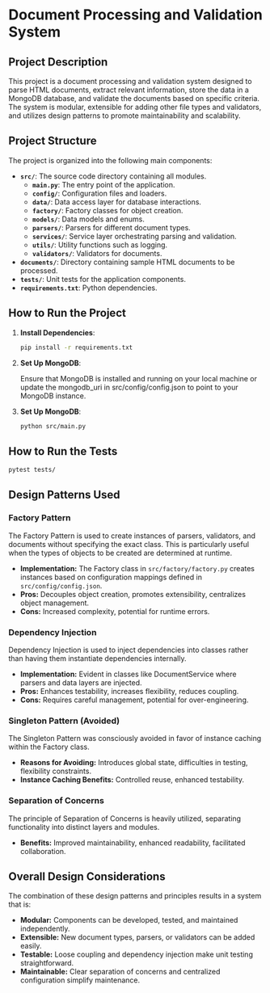 # Document Processing and Validation System

## Project Description

This project is a document processing and validation system designed to parse HTML documents, extract relevant information, store the data in a MongoDB database, and validate the documents based on specific criteria. The system is modular, extensible for adding other file types and validators, and utilizes design patterns to promote maintainability and scalability.

## Project Structure

The project is organized into the following main components:

- **`src/`**: The source code directory containing all modules.
  - **`main.py`**: The entry point of the application.
  - **`config/`**: Configuration files and loaders.
  - **`data/`**: Data access layer for database interactions.
  - **`factory/`**: Factory classes for object creation.
  - **`models/`**: Data models and enums.
  - **`parsers/`**: Parsers for different document types.
  - **`services/`**: Service layer orchestrating parsing and validation.
  - **`utils/`**: Utility functions such as logging.
  - **`validators/`**: Validators for documents.
- **`documents/`**: Directory containing sample HTML documents to be processed.
- **`tests/`**: Unit tests for the application components.
- **`requirements.txt`**: Python dependencies.

## How to Run the Project

1. **Install Dependencies**:

   ```bash
   pip install -r requirements.txt
   ```

2. **Set Up MongoDB**:

   Ensure that MongoDB is installed and running on your local machine or update the mongodb_uri in src/config/config.json to point to your MongoDB instance.

3. **Set Up MongoDB**:
   ```bash
   python src/main.py
   ```

## How to Run the Tests
   ```bash
   pytest tests/
   ```

## Design Patterns Used

### Factory Pattern

The Factory Pattern is used to create instances of parsers, validators, and documents without specifying the exact class. This is particularly useful when the types of objects to be created are determined at runtime.

* **Implementation:** The Factory class in `src/factory/factory.py` creates instances based on configuration mappings defined in `src/config/config.json`.
* **Pros:** Decouples object creation, promotes extensibility, centralizes object management.
* **Cons:** Increased complexity, potential for runtime errors.

### Dependency Injection

Dependency Injection is used to inject dependencies into classes rather than having them instantiate dependencies internally.

* **Implementation:** Evident in classes like DocumentService where parsers and data layers are injected.
* **Pros:** Enhances testability, increases flexibility, reduces coupling.
* **Cons:** Requires careful management, potential for over-engineering.

### Singleton Pattern (Avoided)

The Singleton Pattern was consciously avoided in favor of instance caching within the Factory class.

* **Reasons for Avoiding:** Introduces global state, difficulties in testing, flexibility constraints.
* **Instance Caching Benefits:** Controlled reuse, enhanced testability.

### Separation of Concerns

The principle of Separation of Concerns is heavily utilized, separating functionality into distinct layers and modules.

* **Benefits:** Improved maintainability, enhanced readability, facilitated collaboration.

## Overall Design Considerations

The combination of these design patterns and principles results in a system that is:

* **Modular:** Components can be developed, tested, and maintained independently.
* **Extensible:** New document types, parsers, or validators can be added easily.
* **Testable:** Loose coupling and dependency injection make unit testing straightforward.
* **Maintainable:** Clear separation of concerns and centralized configuration simplify maintenance. 